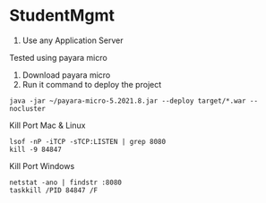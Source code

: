 # StudentMgmt

1. Use any Application Server

Tested using payara micro

1. Download payara micro
2. Run it
command to deploy the project
```
java -jar ~/payara-micro-5.2021.8.jar --deploy target/*.war --nocluster
```
Kill Port Mac & Linux
```
lsof -nP -iTCP -sTCP:LISTEN | grep 8080                                
kill -9 84847   
```

Kill Port Windows
```
netstat -ano | findstr :8080
taskkill /PID 84847 /F
```
